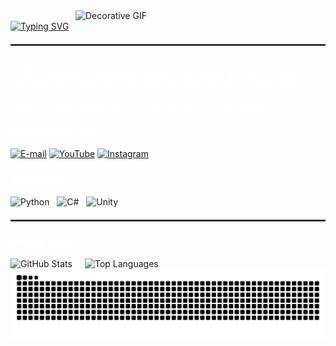 <div style="display: flex; justify-content: space-between; align-items: flex-start;">
  <div style="flex: 1; max-width: 70%;">
   </div>

<div style="flex-shrink: 0; margin-left: 80px;">
    <img align="right" src="https://media2.giphy.com/media/v1.Y2lkPTc5MGI3NjExdWZlOXRvMGl5bzIxZDV1cG1wYzB1N3BwMjVxbTkyODBtN2toOTQ4MCZlcD12MV9pbnRlcm5hbF9naWZfYnlfaWQmY3Q9Zw/4ilFRqgbzbx4c/giphy.gif" alt="Decorative GIF" style="width: 400px; height: auto;" />
  </div>
</div>
  
  <a href="https://git.io/typing-svg">
      <img src="https://readme-typing-svg.herokuapp.com?font=Minecraft&pause=1000&color=FFFFFF&background=FF000000&width=435&lines=Wellcome+To+Mizas+Profile" alt="Typing SVG" />
    </a>
<hr style="border: 1px solid #444; margin: 20px 0;">


  <p style="color: #FFFFFF; margin-top: 10px;">
      Estudante de Análise e Desenvolvimento de Sistemas na Faculdade UniBH de Belo Horizonte. Atualmente trabalho como editor de vídeo e estudo Unity paralelamente. Estou constantemente atualizando meus conhecimentos e buscando novos desafios na área de tecnologia. Tenho paixão por aprender e aplicar esses conhecimentos para criar soluções inovadoras.
    </p>



<h3 align="left" style="color: #FFFFFF;">Connect with me!</h3>

[![E-mail](https://img.shields.io/badge/-Email-000000?style=for-the-badge&logo=microsoft-outlook&logoColor=FFFFFF)](mailto:mizascontato@gmail.com)
[![YouTube](https://img.shields.io/badge/-YouTube-000000?style=for-the-badge&logo=youtube&logoColor=FFFFFF)](https://www.youtube.com/@mizas25)
[![Instagram](https://img.shields.io/badge/-Instagram-000000?style=for-the-badge&logo=instagram&logoColor=FFFFFF)](https://www.instagram.com/carvalho_miz/)


<h3 align="left" style="color: #FFFFFF;">Tech Stack</h3>
<div align="left">
  <img src="https://cdn.jsdelivr.net/gh/devicons/devicon/icons/python/python-original.svg" height="30" alt="Python" />
  &nbsp;
  <img src="https://cdn.jsdelivr.net/gh/devicons/devicon/icons/csharp/csharp-original.svg" height="30" alt="C#" />
  &nbsp;
  <img src="https://cdn.jsdelivr.net/gh/devicons/devicon/icons/unity/unity-original.svg" height="30" alt="Unity" />
</div>

<hr style="border: 1px solid #444; margin: 20px 0;">

<h3 align="left" style="color:#FFFFFF;">GitHub Stats</h3>
<div align="left" style="display: flex; justify-content: flex-start; gap: 20px; flex-wrap: nowrap;">
  <img src="https://github-readme-stats.vercel.app/api?username=Mizaszudo&show_icons=true&theme=dark&hide_title=true&text_color=FFFFFF&icon_color=FFFFFF&bg_color=000000" alt="GitHub Stats" />
  <img src="https://github-readme-stats.vercel.app/api/top-langs/?username=Mizaszudo&layout=compact&theme=dark&text_color=FFFFFF&icon_color=FFFFFF&bg_color=000000" alt="Top Languages" />
</div>


<picture align="center">
  <source media="(prefers-color-scheme: dark)" srcset="https://raw.githubusercontent.com/Mizaszudo/Mizaszudo/output/github-contribution-grid-snake-dark.svg">
  <source media="(prefers-color-scheme: light)" srcset="https://raw.githubusercontent.com/Mizaszudo/Mizaszudo/output/github-contribution-grid-snake-dark.svg">
  <img align="center" alt="github contribution grid snake animation" src="https://raw.githubusercontent.com/Mizaszudo/Mizaszudo/output/github-contribution-grid-snake.svg">
</picture>
